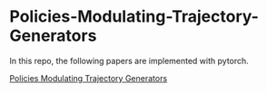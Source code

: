 # Policies-Modulating-Trajectory-Generators
In this repo, the following papers are implemented with pytorch.

[Policies Modulating Trajectory Generators](https://arxiv.org/abs/1910.02812)
